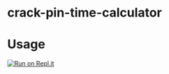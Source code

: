 # crack-pin-time-calculator


# Usage
[![Run on Repl.it](https://repl.it/badge/github/n-qber/crack-pin-time-calculator)](https://repl.it/github/n-qber/crack-pin-time-calculator)